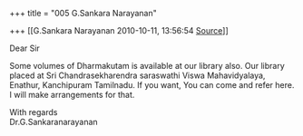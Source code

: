 +++
title = "005 G.Sankara Narayanan"

+++
[[G.Sankara Narayanan	2010-10-11, 13:56:54 [Source](https://groups.google.com/g/bvparishat/c/IvhhJAp5x4g)]]



Dear Sir  
  
Some volumes of Dharmakutam is available at our library also. Our library placed at Sri Chandrasekharendra saraswathi Viswa Mahavidyalaya, Enathur, Kanchipuram Tamilnadu. If you want, You can come and refer here. I will make arrangements for that.  
  
With regards  
Dr.G.Sankaranarayanan  

